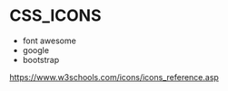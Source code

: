# CSS_ICONS

- font awesome
- google
- bootstrap

https://www.w3schools.com/icons/icons_reference.asp

